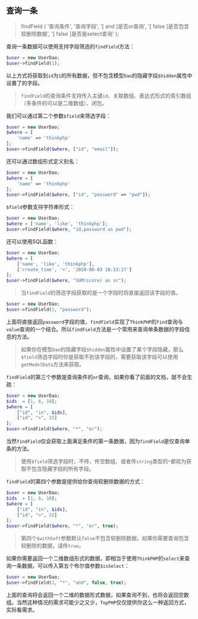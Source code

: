 ## 查询一条

> findField \( '查询条件', '查询字段', '\[ and \]是否or查询', '\[ false \]是否包含软删除数据', '\[ false \]是否是select查询' \);

查询一条数据可以使用支持字段筛选的`findField`方法：

```php
$user = new UserDao;
$user->findField(1);
```

以上方式将获取到`id`为`1`的所有数据，但不包含模型`Dao`的隐藏字段`$hidden`属性中设置了的字段。

> `findField`的查询条件支持传入主键`id`、关联数组、表达式形式的索引数组（多条件的可以是二维数组）、闭包。

我们可以通过第二个参数`$field`来筛选字段：

```php
$user = new UserDao;
$where = [
    'name' => 'thinkphp'
];
$user->findField($where, ["id", "email"]);
```

还可以通过数组形式定义别名：

```php
$user = new UserDao;
$where = [
    'name' => 'thinkphp'
];
$user->findField($where, ["id", "password" => "pwd"]);
```

`$field`参数支持字符串形式：

```php
$user = new UserDao;
$where = ['name', 'like', 'thinkphp'];
$user->findField($where, "id,password as pwd");
```

还可以使用SQL函数：

```php
$user = new UserDao;
$where = [
    ['name', 'like', 'thinkphp'],
    ['create_time', '<', '2020-06-03 18:13:17']    
];
$user->findField($where, "SUM(score) as sc");
```

> 当`findField`的筛选字段获取的是一个字段时将直接返回该字段的值。

```php
$user = new UserDao;
$user->findField(1, "password");
```

上面将直接返回`password`字段的值，`findField`实现了`ThinkPHP`的`find`查询与`value`查询的一个结合。所以`findField`方法是一个常用来查询单条数据的字段信息的方法。

> 如果你在模型`Dao`的隐藏字段`$hidden`属性中设置了某个字段隐藏，那么`$field`筛选字段时你是获取不到该字段的，需要获取该字段可以使用`getModelData`方法来获取。

`findField`的第三个参数是查询条件的`or`查询，如果你看了前面的文档，就不会生疏：

```php
$user = new UserDao;
$ids  = [1, 6, 10];
$where = [
    ["id", "in", $ids],
    ["id", ">", 32]
];
$user->findField($where, "*", "or");
```

当然`findField`仅会获取上面满足条件的第一条数据，因为`findField`是仅查询单条的方法。

> 使用`$field`筛选字段时，不传、传空数组、或者传`string`类型的`*`都视为获取不包含隐藏字段的所有字段。

`findField`的第四个参数是提供给你查询软删除数据的方式：

```php
$user = new UserDao;
$ids  = [1, 6, 10];
$where = [
    ["id", "in", $ids],
    ["id", ">", 32]
];
$user->findField($where, "*", "or", true);
```

> 第四个`$withSoft`参数默认`false`不包含软删除数据，如果你需要查询包含软删除的数据，请传`true`。

如果你需要返回一个二维数组形式的数据，即相当于使用`ThinkPHP`的`select`来查询一条数据，可以传入第五个布尔值参数`$isSelect`：

```php
$user = new UserDao;
$user->findField(1, "*", "and", false, true);
```

上面的查询将会返回一个二维的数据形式数据，如果查询不到，也将会返回空数组。当然这种情况的需求可能少之又少，`TopPHP`仅仅提供你这么一种返回方式，实际看需求。





